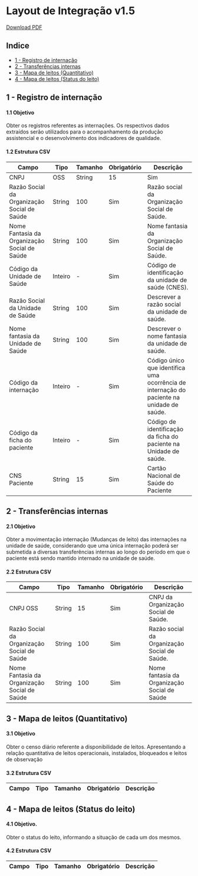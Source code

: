 # Layout de Integração v1.5

[Download PDF](../../raw/master/layouts/v1.5/layout-internacao-v1.5.pdf)

## Indice

  * [1 - Registro de internação](#1---registro-de-internação)
  * [2 - Transferências internas](#2---transferências-internas)
  * [3 - Mapa de leitos (Quantitativo)](#3---mapa-de-leitos-quantitativo)
  * [4 - Mapa de leitos (Status do leito)](#4---mapa-de-leitos-status-do-leito)

## 1 - Registro de internação

#### 1.1 Objetivo

Obter os registros referentes as internações. Os respectivos dados extraídos serão utilizados para o acompanhamento da produção
assistencial e o desenvolvimento dos indicadores de qualidade.

#### 1.2 Estrutura CSV

| Campo | Tipo | Tamanho | Obrigatório | Descrição |
|-------|------|---------|-------------|-----------|
| CNPJ | OSS | String | 15 | Sim | CNPJ da Organização Social de Saúde. |
| Razão Social da Organização Social de Saúde | String | 100 | Sim | Razão social da Organização Social de Saúde. |
| Nome Fantasia da Organização Social de Saúde | String | 100 | Sim | Nome fantasia da Organização Social de Saúde. |
| Código da Unidade de Saúde | Inteiro | - | Sim | Código de identificação da unidade de saúde (CNES). |
| Razão Social da Unidade de Saúde | String | 100 | Sim | Descrever a razão social da unidade de saúde. |
| Nome fantasia da Unidade de Saúde | String | 100 | Sim | Descrever o nome fantasia da unidade de saúde. |
| Código da internação | Inteiro | - | Sim | Código único que identifica uma ocorrência de internação do paciente na unidade de saúde. |
| Código da ficha do paciente | Inteiro | - | Sim | Código de identificação da ficha do paciente na Unidade de saúde. |
| CNS Paciente | String | 15 | Sim | Cartão Nacional de Saúde do Paciente |

## 2 - Transferências internas

#### 2.1 Objetivo

Obter a movimentação internação (Mudanças de leito) das internações na unidade de saúde, considerando que uma única internação
poderá ser submetida a diversas transferências internas ao longo do período em que o paciente está sendo mantido internado na
unidade de saúde.

#### 2.2 Estrutura CSV

| Campo | Tipo | Tamanho | Obrigatório | Descrição |
|-------|------|---------|-------------|-----------|
| CNPJ OSS | String | 15 | Sim | CNPJ da Organização Social de Saúde. |
| Razão Social da Organização Social de Saúde | String | 100 | Sim | Razão social da Organização Social de Saúde. |
| Nome Fantasia da Organização Social de Saúde | String | 100 | Sim | Nome fantasia da Organização Social de Saúde |

## 3 - Mapa de leitos (Quantitativo)

#### 3.1 Objetivo

Obter o censo diário referente a disponibilidade de leitos. Apresentando a relação quantitativa de leitos operacionais, instalados,
bloqueados e leitos de observação

#### 3.2 Estrutura CSV

| Campo | Tipo | Tamanho | Obrigatório | Descrição |
|-------|------|---------|-------------|-----------|

## 4 - Mapa de leitos (Status do leito)

#### 4.1 Objetivo.

Obter o status do leito, informando a situação de cada um dos mesmos.

#### 4.2 Estrutura CSV

| Campo | Tipo | Tamanho | Obrigatório | Descrição |
|-------|------|---------|-------------|-----------|
